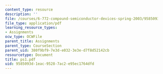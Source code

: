 ```yaml
---
content_type: resource
description: ''
file: /courses/6-772-compound-semiconductor-devices-spring-2003/9585093d1eac95287ac2e95ec1764dfd_ps1.pdf
file_type: application/pdf
learning_resource_types:
- Assignments
ocw_type: OCWFile
parent_title: Assignments
parent_type: CourseSection
parent_uid: 380f9bf9-7e3d-e032-3e3e-d7f8d52142cb
resourcetype: Document
title: ps1.pdf
uid: 9585093d-1eac-9528-7ac2-e95ec1764dfd
---
```

